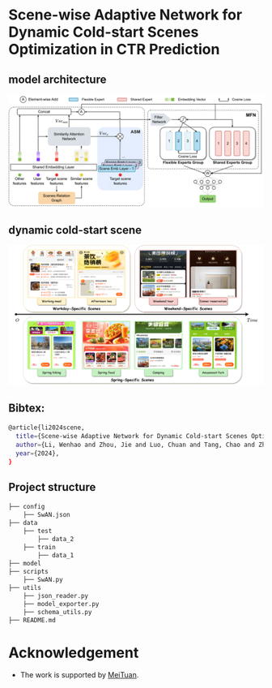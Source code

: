 # Scene-wise Adaptive Network for Dynamic Cold-start Scenes Optimization in CTR Prediction

## model architecture
![hustlin_erd](./model_architecture.png)

## dynamic cold-start scene
![hustlin_erd](./dynamic.png)

## Bibtex:
```sh
@article{li2024scene,
  title={Scene-wise Adaptive Network for Dynamic Cold-start Scenes Optimization in CTR Prediction},
  author={Li, Wenhao and Zhou, Jie and Luo, Chuan and Tang, Chao and Zhang, Kun and Zhao, Shixiong},
  year={2024},
}
```

## Project structure
```
├── config
    ├── SwAN.json
├── data 
    ├── test
        ├── data_2
    ├── train
        ├── data_1
├── model
├── scripts
    ├── SwAN.py
├── utils
    ├── json_reader.py
    ├── model_exporter.py
    ├── schema_utils.py     
├── README.md
```

[//]: # (## Quick start)

[//]: # (### [Ali-CCP: Alibaba Click and Conversion Prediction]&#40;https://tianchi.aliyun.com/dataset/dataDetail?dataId=408&#41;)

[//]: # (```bash)

[//]: # (cd code/aliccp)

[//]: # (sh run.sh)

[//]: # (```)

[//]: # (### Synthetic DataSet )

[//]: # (```bash)

[//]: # (cd code/synthetic_dataset)

[//]: # (sh run.sh)

[//]: # (```)

# Acknowledgement
 - The work is supported by [MeiTuan](https://www.meituan.com).
